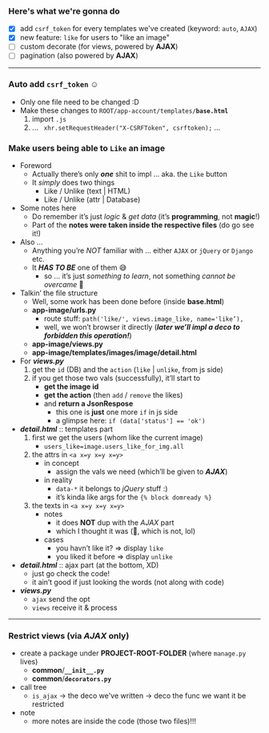 
### Here's what we're gonna do
- [x] add ```csrf_token``` for every templates we've created (keyword: ```auto```, ```AJAX```)
- [x] new feature: ```like``` for users to "like an image"
- [ ] custom decorate (for views, powered by **AJAX**)
- [ ] pagination (also powered by **AJAX**)

------- 

### Auto add ```csrf_token``` ☺️
- Only one file need to be changed :D
- Make these changes to ```ROOT/app-account/templates/```**```base.html```**
    1. import ```.js``` 
    2. ...  ``` xhr.setRequestHeader("X-CSRFToken", csrftoken);```  ...

### Make users being able to ```Like``` an image
- Foreword 
    - Actually there’s only ***one*** shit to impl ... aka. the ```Like``` button 
    - It *simply* does two things 
        - Like / Unlike (text | HTML)
        - Like / Unlike (attr | Database)
- Some notes here 
    - Do remember it’s just *logic* & *get data* (it’s **programming**, not **magic**!)
    - Part of the **notes were taken inside the respective files** (do go see it!)
- Also ... 
    - Anything you’re *NOT* familiar with ... either ```AJAX``` or ```jQuery``` or ```Django``` etc. 
    - It ***HAS TO BE*** one of them 😅 
        - so ... it’s just *something to learn*, not something *cannot be overcame* 🤪
- Talkin’ the file structure
    - Well, some work has been done before (inside **base.html**) 
    - **app-image/urls.py**
        - route stuff: ```path('like/', views.image_like, name='like’),``` 
        - well, we won’t browser it directly (***later we’ll impl a deco to forbidden this operation!***)
    - **app-image/views.py**
    - **app-image/templates/images/image/detail.html**
- For ***views.py*** 
    1. get the ```id``` (DB) and the ```action``` (```like``` | ```unlike```, from js side)
    2. if you get those two vals (successfully), it’ll start to 
        - **get the image id** 
        - **get the action** (then ```add``` / ```remove``` the likes)
        - and **return a JsonRespose**
            - this one is **just** one more ```if``` in js side 
            - a glimpse here: ```if (data['status'] == 'ok')```
- ***detail.html*** :: templates part 
    1. first we get the users (whom like the current image)
        - ```users_like=image.users_like_for_img.all```
    2. the attrs in ```<a x=y x=y x=y>```
        - in concept
            - assign the vals we need (which’ll be given to ***AJAX***)
        - in reality 
            - ```data-*``` it belongs to *jQuery* stuff :)
            - it’s kinda like args for the ```{% block domready %}```
    3. the texts in ```<a x=y x=y x=y>``` 
        - notes 
            - it does **NOT** dup with the *AJAX* part 
            - which I thought it was (🤨, which is not, lol)
        - cases
            - you havn’t like it? => display ```like```
            - you liked it before => display ```unlike```
- ***detail.html*** :: ajax part (at the bottom, XD)
    - just go check the code! 
    - it ain’t good if just looking the words (not along with code)
- ***views.py***
    - ```ajax``` send the opt 
    - ```views``` receive it & process
    
----------

### Restrict views (via ***AJAX*** only) 
- create a package under **PROJECT-ROOT-FOLDER** (where ```manage.py``` lives)
    - **common**/**```__init__.py```**
    - **common**/**```decorators.py```**
- call tree
    - ```is_ajax``` -> the deco we've written -> deco the func we want it be restricted
- note
    - more notes are inside the code (those two files)!!!
